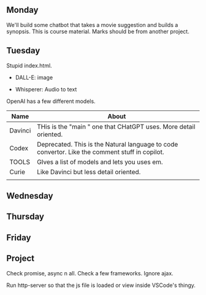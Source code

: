 ## Monday

We'll build some chatbot that takes a movie suggestion and builds a synopsis. This is course material. Marks should be from another project.

## Tuesday

Stupid index.html. 

* DALL-E: image

* Whisperer: Audio to text

OpenAI has a few different models.

| Name    | About                                                                                          |
| ------- | ---------------------------------------------------------------------------------------------- |
| Davinci | THis is the "main " one that CHatGPT uses. More detail oriented.                               |
| Codex   | Deprecated. This is the Natural language to code convertor. Like the comment stuff in copilot. |
| TOOLS   | GIves a list of models and lets you uses em.                                                   |
| Curie   | Like Davinci but less detail oriented.                                                         |
|         |                                                                                                |



## Wednesday

## Thursday

## Friday

## Project

Check promise, async n all. Check a few frameworks. Ignore ajax.

Run http-server so that the js file is loaded or view inside VSCode's thingy.
